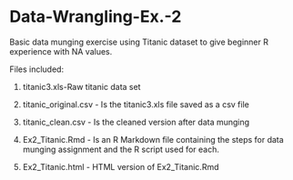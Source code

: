 # Data-Wrangling-Ex.-2
Basic data munging exercise using Titanic dataset to give beginner R experience with NA values.

Files included:

1. titanic3.xls-Raw titanic data set

2. titanic_original.csv - Is the titanic3.xls file saved as a csv file

3. titanic_clean.csv  - Is the cleaned version after data munging

4. Ex2_Titanic.Rmd - Is an R Markdown file containing the steps for data munging assignment and the R script used for each.

5. Ex2_Titanic.html - HTML version of Ex2_Titanic.Rmd
